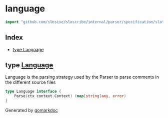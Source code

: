 <!-- Code generated by gomarkdoc. DO NOT EDIT -->

# language

```go
import "github.com/slosive/sloscribe/internal/parser/specification/sloth/language"
```

## Index

- [type Language](<#Language>)


<a name="Language"></a>
## type [Language](<https://github.com/slosive/sloscribe/blob/main/internal/parser/specification/sloth/language/language.go#L9-L11>)

Language is the parsing strategy used by the Parser to parse comments in the different source files

```go
type Language interface {
    Parse(ctx context.Context) (map[string]any, error)
}
```

Generated by [gomarkdoc](<https://github.com/princjef/gomarkdoc>)
